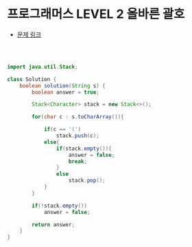 # 프로그래머스 LEVEL 2 올바른 괄호

- [문제 링크](https://programmers.co.kr/learn/courses/30/lessons/12909?language=java)

</br>

```java

import java.util.Stack;

class Solution {
    boolean solution(String s) {
        boolean answer = true;

        Stack<Character> stack = new Stack<>();

        for(char c : s.toCharArray()){

            if(c == '(')
                stack.push(c);
            else{
                if(stack.empty()){
                    answer = false;
                    break;
                }
                else
                    stack.pop();
            }
        }

        if(!stack.empty())
            answer = false;

        return answer;
    }
}

```
